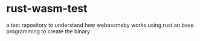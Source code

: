 # rust-wasm-test
a test repository to understand how webassmeby works using rust an base programming to create the binary
